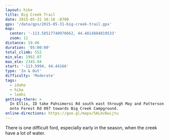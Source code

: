 ```yaml
---
layout: hike
title: Big Creek Trail
date: 2015-05-31 16:18 -0700
gpx: '/data/gps/2015-05-31-big-creek-trail.gpx'
map:
  center: '-113.58517740976662, 44.4814884819533'
  zoom: 12
distance: 19.46
duration: '05:00:00'
total_climb: 552
min_ele: 1992.07
max_ele: 2345.94
start: '-113.5994, 44.44166'
type: 'In & Out'
difficulty: 'Moderate'
tags:
  - idaho
  - hike
  - lemhi
getting-there: >
  In Ellis, ID take Pahsimeroi Rd south east through May and Patterson. After about 30 miles turn
  onto Forest Rd 097 towards Big Creek Campground.
online-directions: https://goo.gl/maps/5ALkvDwijtu
---
```


There is one difficult ford, especially early in the season, when the creek have a lot of water.
